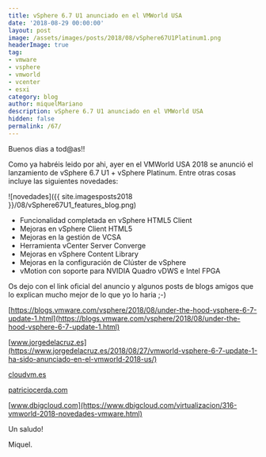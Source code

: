 ```yaml
---
title: vSphere 6.7 U1 anunciado en el VMWorld USA
date: '2018-08-29 00:00:00'
layout: post
image: /assets/images/posts/2018/08/vSphere67U1Platinum1.png
headerImage: true
tag:
- vmware
- vsphere
- vmworld
- vcenter
- esxi
category: blog
author: miquelMariano
description: vSphere 6.7 U1 anunciado en el VMWorld USA
hidden: false
permalink: /67/
---
```


Buenos dias a tod@as!!

Como ya habréis leido por ahi, ayer en el VMWorld USA 2018 se anunció el lanzamiento de vSphere 6.7 U1 + vSphere Platinum. Entre otras cosas incluye las siguientes novedades:

![novedades]({{ site.imagesposts2018 }}/08/vSphere67U1_features_blog.png)

* Funcionalidad completada en vSphere HTML5 Client
* Mejoras en vSphere Client HTML5
* Mejoras en la gestión de VCSA
* Herramienta vCenter Server Converge
* Mejoras en vSphere Content Library
* Mejoras en la configuración de Clúster de vSphere
* vMotion con soporte para NVIDIA Quadro vDWS e Intel FPGA

Os dejo con el link oficial del anuncio y algunos posts de blogs amigos que lo explican mucho mejor de lo que yo lo haria ;-)

[https://blogs.vmware.com/vsphere/2018/08/under-the-hood-vsphere-6-7-update-1.html](https://blogs.vmware.com/vsphere/2018/08/under-the-hood-vsphere-6-7-update-1.html)

[www.jorgedelacruz.es](https://www.jorgedelacruz.es/2018/08/27/vmworld-vsphere-6-7-update-1-ha-sido-anunciado-en-el-vmworld-2018-us/)

[cloudvm.es](http://cloudvm.es/novedades-de-vsphere-6-7-update-1)

[patriciocerda.com](https://patriciocerda.com/vmworld-2018-lanzamiento-vsphere-6-7-update-1/)

[www.dbigcloud.com](https://www.dbigcloud.com/virtualizacion/316-vmworld-2018-novedades-vmware.html)


Un saludo!

Miquel.


